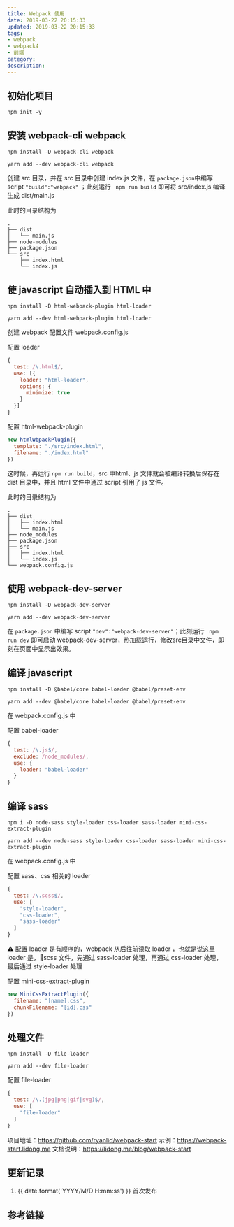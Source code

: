 ```yaml
---
title: Webpack 使用
date: 2019-03-22 20:15:33
updated: 2019-03-22 20:15:33
tags:
- webpack
- webpack4
- 前端
category:
description:
---
```


## 初始化项目

```
npm init -y
```

## 安装 webpack-cli webpack

```
npm install -D webpack-cli webpack
```

```
yarn add --dev webpack-cli webpack
```

创建 src 目录，并在 src 目录中创建 index.js 文件，在 `package.json`中编写 script `"build":"webpack"` ；此刻运行 ` npm run build` 即可将 src/index.js 编译生成 dist/main.js

此时的目录结构为

```
.
├── dist
│   └── main.js
├── node-modules
├── package.json
└── src
    ├── index.html
    └── index.js
```
## 使 javascript 自动插入到 HTML 中

```
npm install -D html-webpack-plugin html-loader
```

```
yarn add --dev html-webpack-plugin html-loader
```

创建 webpack 配置文件 webpack.config.js

配置 loader

```js
{
  test: /\.html$/,
  use: [{
    loader: "html-loader",
    options: {
      minimize: true
    }
  }]
}

```
配置 html-webpack-plugin

```js
new htmlWbpackPlugin({
  template: "./src/index.html",
  filename: "./index.html"
})
```

这时候，再运行 `npm run build`，src 中html、js 文件就会被编译转换后保存在 dist 目录中，并且 html 文件中通过 script 引用了 js 文件。

此时的目录结构为

```
.
├── dist
│   ├── index.html
│   └── main.js
├── node_modules
├── package.json
├── src
│   ├── index.html
│   └── index.js
└── webpack.config.js
```

## 使用 webpack-dev-server

```
npm install -D webpack-dev-server
```

```
yarn add --dev webpack-dev-server
```

在 `package.json` 中编写 script `"dev":"webpack-dev-server"`；此刻运行 ` npm run dev` 即可启动 webpack-dev-server，热加载运行，修改src目录中文件，即刻在页面中显示出效果。

## 编译 javascript

```
npm install -D @babel/core babel-loader @babel/preset-env
```

```
yarn add --dev @babel/core babel-loader @babel/preset-env
```

在 webpack.config.js 中

配置 babel-loader

```js
{
  test: /\.js$/,
  exclude: /node_modules/,
  use: {
    loader: "babel-loader"
  }
}
```
## 编译 sass

```
npm i -D node-sass style-loader css-loader sass-loader mini-css-extract-plugin
```

```
yarn add --dev node-sass style-loader css-loader sass-loader mini-css-extract-plugin
```

在 webpack.config.js 中

配置 sass、css 相关的 loader

```js
{
  test: /\.scss$/,
  use: [
    "style-loader",
    "css-loader",
    "sass-loader"
  ]
}
```

⚠️ 配置 loader 是有顺序的，webpack 从后往前读取 loader ，也就是说这里 loader 是，scss 文件，先通过 sass-loader 处理，再通过 css-loader 处理，最后通过 style-loader 处理

配置 mini-css-extract-plugin

```js
new MiniCssExtractPlugin({
  filename: "[name].css",
  chunkFilename: "[id].css"
})
```

## 处理文件

```
npm install -D file-loader
```

```
yarn add --dev file-loader
```

配置 file-loader

```js
{
  test: /\.(jpg|png|gif|svg)$/,
  use: [
    "file-loader"
  ]
}
```

项目地址：https://github.com/ryanlid/webpack-start
示例：https://webpack-start.lidong.me
文档说明：https://lidong.me/blog/webpack-start

## 更新记录

1. {{ date.format('YYYY/M/D H:mm:ss') }} 首次发布

## 参考链接

